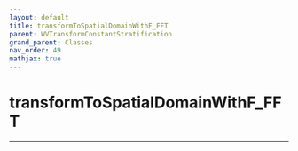 ```yaml
---
layout: default
title: transformToSpatialDomainWithF_FFT
parent: WVTransformConstantStratification
grand_parent: Classes
nav_order: 49
mathjax: true
---
```


#  transformToSpatialDomainWithF_FFT




---

